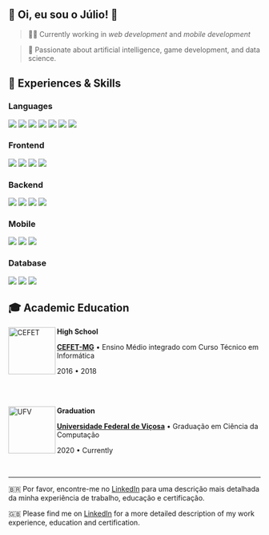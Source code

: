 
  
  

## 💜 Oi, eu sou o <strong>Júlio!</strong> 👋

  

> 🧑‍💻 Currently working in *web development* and *mobile development*

> 🔭 Passionate about artificial intelligence, game development, and data science.

  

## 🚀 Experiences & Skills

  
### Languages

<div>
  <img src="https://img.shields.io/badge/JavaScript-F7DF1E?style=for-the-badge&logo=javascript&logoColor=black">
  <img src="https://img.shields.io/badge/typescript-%23007ACC.svg?style=for-the-badge&logo=typescript&logoColor=white">
  <img src="https://img.shields.io/badge/Python-3776AB?style=for-the-badge&logo=python&logoColor=white">
  <img src="https://img.shields.io/badge/java-F80000?style=for-the-badge&logo=oracle&logoColor=white">
  <img src="https://img.shields.io/badge/PHP-777BB4?style=for-the-badge&logo=php&logoColor=white">
  <img src="https://img.shields.io/badge/C++-00599C?style=for-the-badge&logo=cplusplus&logoColor=white">
  <img src="	https://img.shields.io/badge/Dart-0175C2?style=for-the-badge&logo=dart&logoColor=white"
</div>

### Frontend

<div>
  <img src="https://img.shields.io/badge/React-20232A?style=for-the-badge&logo=react&logoColor=61DAFB">
  <img src="https://img.shields.io/badge/Next.JS-000000?style=for-the-badge&logo=nextdotjs&logoColor=4FC08D">
  <img src="https://img.shields.io/badge/Angular-DD0031?style=for-the-badge&logo=angular&logoColor=white">
  <img src="https://img.shields.io/badge/Tailwind_CSS-38B2AC?style=for-the-badge&logo=tailwind-css&logoColor=white">
</div>

### Backend

<div>
  <img src="https://img.shields.io/badge/Node.js-43853D?style=for-the-badge&logo=node.js&logoColor=white">
  <img src="https://img.shields.io/badge/Laravel-FF2D20?style=for-the-badge&logo=laravel&logoColor=white">
  <img src="https://img.shields.io/badge/NestJS-E0234E?style=for-the-badge&logo=nestjs&logoColor=white">
  <img src="https://img.shields.io/badge/Express-000000?style=for-the-badge&logo=express&logoColor=white">
</div>

### Mobile

<div>
  <img src="https://img.shields.io/badge/React_Native-20232A?style=for-the-badge&logo=react&logoColor=61DAFB">
  <img src="https://img.shields.io/badge/Flutter-%2302569B.svg?style=for-the-badge&logo=Flutter&logoColor=white">
  <img src="https://img.shields.io/badge/Expo-000020?style=for-the-badge&logo=expo&logoColor=white">
</div>


### Database

<div>
  <img src="https://img.shields.io/badge/PostgreSQL-4169e1.svg?style=for-the-badge&logo=postgresql&logoColor=white">
  <img src="https://img.shields.io/badge/MongoDB-47A248.svg?style=for-the-badge&logo=mongodb&logoColor=white">
  <img src="https://img.shields.io/badge/MySQL-4479A1.svg?style=for-the-badge&logo=mysql&logoColor=white">
</div>
  

## 🎓 Academic Education

[<img align="left" height="94px" width="94px" alt="CEFET" src="https://upload.wikimedia.org/wikipedia/commons/thumb/f/fd/Logo_CEFET-MG.png/600px-Logo_CEFET-MG.png"/>](https://www.cefetmg.br)

  

**High School** 

[**CEFET-MG**](https://www.cefetmg.br) • Ensino Médio integrado com Curso Técnico em Informática 

2016 • 2018

<br/>

<br/>

  
  

[<img align="left" height="94px" width="94px" alt="UFV" src="https://dci.ufv.br/wp-content/uploads/2018/02/avatar_fb.png"/>](https://www.ufv.br)

  

**Graduation** 

[**Universidade Federal de Viçosa**](https://www.ufv.br) • Graduação em Ciência da Computação 

2020 • Currently

  

<br/>

  

---

  

🇧🇷 Por favor, encontre-me no [LinkedIn](https://www.linkedin.com/in/jknvlvxs/) para uma descrição mais detalhada da minha experiência de trabalho, educação e certificação.


🇬🇧 Please find me on [LinkedIn](https://www.linkedin.com/in/jknvlvxs/) for a more detailed description of my work experience, education and certification.
